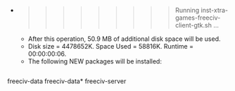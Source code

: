 * >>>>>>>>> Running inst-xtra-games-freeciv-client-gtk.sh ...
  * After this operation, 50.9 MB of additional disk space will be used.
  * Disk size = 4478652K. Space Used = 58816K. Runtime = 00:00:00:06.
  * The following NEW packages will be installed:
  ```bash
freeciv-data freeciv-data* freeciv-server
  ```
